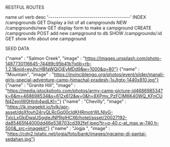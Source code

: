 RESTFUL ROUTES

name url verb desc
'----------------------------------------'
INDEX /campgrounds GET Display a list of all campgrounds
NEW /campgrounds/new GET display form to make a campground
CREATE /campgrounds POST add new campground to db
SHOW /campgrounds/:id GET show info about one campground

SEED DATA

{"name" : "Salmon Creek", "image" : "https://images.unsplash.com/photo-1487730116645-74489c95b41b?ixlib=rb-1.2.1&ixid=eyJhcHBfaWQiOjEyMDd9&w=1000&q=80"}
{"name" : "Mountain", "image" : "https://invinciblengo.org/photos/event/slider/manali-girls-special-adventure-camp-himachal-pradesh-1xJtgtx-1440x810.jpg"}
{"name" : "Granite Hill", "image" : "https://media.istockphoto.com/photos/army-camp-picture-id468698534?k=6&m=468698534&s=612x612&w=0&h=8XPmv_PzFCIM6K40WQ_KFnCUN4ZejnIW0Hlnh4wdLKI="}
{"name" : "Chevilly", "image" : "https://ik.imagekit.io/tvlk/apr-asset/dgXfoyh24ryQLRcGq00cIdKHRmotrWLNlvG-TxlcLxGkiDwaUSggleJNPRgIHCX6/hotel/asset/20027192-da85465f44000dd46e538703cd392fef.jpeg?tr=q-40,c-at_max,w-740,h-500&_src=imagekit"}
{"name" : "Jogja ", "image" : "https://cdn2.tstatic.net/jogja/foto/bank/images/ngcamp-di-pantai-sedahan.jpg"}
